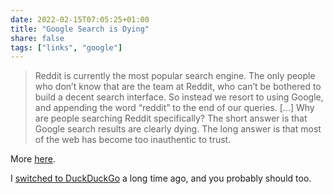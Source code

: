 ```yaml
---
date: 2022-02-15T07:05:25+01:00
title: "Google Search is Dying"
share: false
tags: ["links", "google"]
---
```

> Reddit is currently the most popular search engine. The only people who don’t
> know that are the team at Reddit, who can’t be bothered to build a decent
> search interface. So instead we resort to using Google, and appending the
> word “reddit” to the end of our queries. [...] Why are people searching
> Reddit specifically? The short answer is that Google search results are
> clearly dying. The long answer is that most of the web has become too
> inauthentic to trust.

More [here](https://dkb.io/post/google-search-is-dying).

I [switched to DuckDuckGo][2] a long time ago, and you probably should too.



 [2]: https://nicolaiarocci.com/yet-another-reason-to-use-duckduckgo/ 
 [rss]: https://nicolaiarocci.com/index.xml
 [tw]: http://twitter.com/nicolaiarocci
 [nl]: https://buttondown.email/nicolaiarocci
